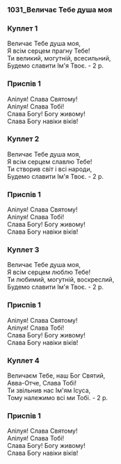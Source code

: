 ### 1031_Величає Тебе душа моя
### Куплет 1
Величає Тебе душа моя, <br/>Я всім серцем прагну Тебе!<br/>Ти великий, могутній, всесильний, <br/>Будемо славити Ім'я Твоє.  - 2 р.
### Приспів 1
Алілуя! Слава Святому! <br/>Алілуя! Слава Тобі!<br/>Слава Богу! Богу живому! <br/>Слава Богу навіки віків!
### Куплет 2
Величає Тебе душа моя, <br/>Я всім серцем славлю Тебе! <br/>Ти створив світ і всі народи, <br/>Будемо славити Ім'я Твоє.  - 2 р.
### Приспів 1
Алілуя! Слава Святому! <br/>Алілуя! Слава Тобі!<br/>Слава Богу! Богу живому! <br/>Слава Богу навіки віків!
### Куплет 3
Величає Тебе душа моя, <br/>Я всім серцем люблю Тебе!<br/>Ти любимий, могутній, воскреслий, <br/>Будемо славити Ім'я Твоє. - 2 р.
### Приспів 1
Алілуя! Слава Святому! <br/>Алілуя! Слава Тобі!<br/>Слава Богу! Богу живому! <br/>Слава Богу навіки віків!
### Куплет 4
Величаєм Тебе, наш Бог Святий, <br/>Авва-Отче, Слава Тобі!<br/>Ти звільнив нас Ім'ям Ісуса,<br/> Тому належимо всі ми Тобі.  - 2 р.
### Приспів 1
Алілуя! Слава Святому! <br/>Алілуя! Слава Тобі!<br/>Слава Богу! Богу живому! <br/>Слава Богу навіки віків!
